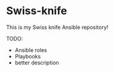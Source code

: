 # Swiss-knife

This is my Swiss knife Ansible repository!

TODO:
 - Ansible roles
 - Playbooks
 - better description

